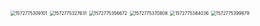 

<img src="https://liyunhua.oss-cn-hangzhou.aliyuncs.com/blog/images/study/zookeeper/1572775309101.png" alt="1572775309101" style="zoom:50%;" />
<img src="https://liyunhua.oss-cn-hangzhou.aliyuncs.com/blog/images/study/zookeeper/1572775327631.png" alt="1572775327631" style="zoom:50%;" />
<img src="https://liyunhua.oss-cn-hangzhou.aliyuncs.com/blog/images/study/zookeeper/1572775356672.png" alt="1572775356672" style="zoom:50%;" />
<img src="https://liyunhua.oss-cn-hangzhou.aliyuncs.com/blog/images/study/zookeeper/1572775370808.png" alt="1572775370808" style="zoom:50%;" />
<img src="https://liyunhua.oss-cn-hangzhou.aliyuncs.com/blog/images/study/zookeeper/1572775384036.png" alt="1572775384036" style="zoom:50%;" />
<img src="https://liyunhua.oss-cn-hangzhou.aliyuncs.com/blog/images/study/zookeeper/1572775399879.png" alt="1572775399879" style="zoom:50%;" />